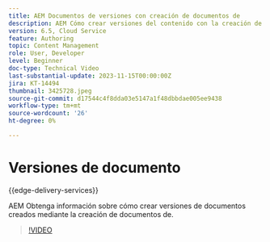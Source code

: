 ```yaml
---
title: AEM Documentos de versiones con creación de documentos de
description: AEM Cómo crear versiones del contenido con la creación de documentos de.
version: 6.5, Cloud Service
feature: Authoring
topic: Content Management
role: User, Developer
level: Beginner
doc-type: Technical Video
last-substantial-update: 2023-11-15T00:00:00Z
jira: KT-14494
thumbnail: 3425728.jpeg
source-git-commit: d17544c4f8dda03e5147a1f48dbbdae005ee9438
workflow-type: tm+mt
source-wordcount: '26'
ht-degree: 0%

---
```



# Versiones de documento

{{edge-delivery-services}}

AEM Obtenga información sobre cómo crear versiones de documentos creados mediante la creación de documentos de.

>[!VIDEO](https://video.tv.adobe.com/v/3425728/?learn=on)
